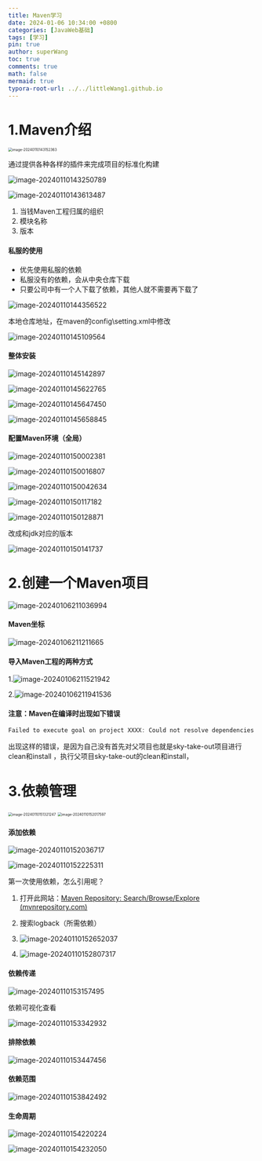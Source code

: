 ```yaml
---
title: Maven学习
date: 2024-01-06 10:34:00 +0800
categories: [JavaWeb基础]
tags: [学习]
pin: true
author: superWang
toc: true
comments: true
math: false
mermaid: true
typora-root-url: ../../littleWang1.github.io
---
```


# 1.Maven介绍

<img src="/assets/blog_res/2024-01-06-Maven项目学习.assets/image-20240110143152363.png" alt="image-20240110143152363" style="zoom: 50%;" />

通过提供各种各样的插件来完成项目的标准化构建

![image-20240110143250789](/assets/blog_res/2024-01-06-Maven项目学习.assets/image-20240110143250789.png)

![image-20240110143613487](/assets/blog_res/2024-01-06-Maven项目学习.assets/image-20240110143613487.png)

1. 当钱Maven工程归属的组织
2. 模块名称
3. 版本

#### 私服的使用

- 优先使用私服的依赖
- 私服没有的依赖，会从中央仓库下载
- 只要公司中有一个人下载了依赖，其他人就不需要再下载了

![image-20240110144356522](/assets/blog_res/2024-01-06-Maven项目学习.assets/image-20240110144356522.png)

本地仓库地址，在maven的config\setting.xml中修改

![image-20240110145109564](/assets/blog_res/2024-01-06-Maven项目学习.assets/image-20240110145109564.png)

#### 整体安装

![image-20240110145142897](/assets/blog_res/2024-01-06-Maven项目学习.assets/image-20240110145142897.png)

![image-20240110145622765](/assets/blog_res/2024-01-06-Maven项目学习.assets/image-20240110145622765.png)

![image-20240110145647450](/assets/blog_res/2024-01-06-Maven项目学习.assets/image-20240110145647450.png)

![image-20240110145658845](/assets/blog_res/2024-01-06-Maven项目学习.assets/image-20240110145658845.png)

#### 配置Maven环境（全局）

![image-20240110150002381](/assets/blog_res/2024-01-06-Maven项目学习.assets/image-20240110150002381.png)

![image-20240110150016807](/assets/blog_res/2024-01-06-Maven项目学习.assets/image-20240110150016807.png)

![image-20240110150042634](/assets/blog_res/2024-01-06-Maven项目学习.assets/image-20240110150042634.png)

![image-20240110150117182](/assets/blog_res/2024-01-06-Maven项目学习.assets/image-20240110150117182.png)

![image-20240110150128871](/assets/blog_res/2024-01-06-Maven项目学习.assets/image-20240110150128871.png)

改成和jdk对应的版本

![image-20240110150141737](/assets/blog_res/2024-01-06-Maven项目学习.assets/image-20240110150141737.png)

# 2.创建一个Maven项目

![image-20240106211036994](/assets/blog_res/2024-01-06-Maven项目学习.assets/1.png)

#### Maven坐标

![image-20240106211211665](/assets/blog_res/2024-01-06-Maven项目学习.assets/image-20240106211211665.png)

#### 导入Maven工程的两种方式

1.![image-20240106211521942](/assets/blog_res/2024-01-06-Maven项目学习.assets/image-20240106211521942.png)

2.![image-20240106211941536](/assets/blog_res/2024-01-06-Maven项目学习.assets/image-20240106211941536.png)

#### 注意：Maven在编译时出现如下错误

```c
Failed to execute goal on project XXXX: Could not resolve dependencies for project XXXX: Failed to collect dependencies at XXXX
```

出现这样的错误，是因为自己没有首先对父项目也就是sky-take-out项目进行clean和install ，执行父项目sky-take-out的clean和install，

# 3.依赖管理

<img src="/assets/blog_res/2024-01-06-Maven项目学习.assets/image-20240110151321247.png" alt="image-20240110151321247" style="zoom:50%;" />

<img src="/assets/blog_res/2024-01-06-Maven项目学习.assets/image-20240110152017597.png" alt="image-20240110152017597" style="zoom:50%;" />

#### 添加依赖

![image-20240110152036717](/assets/blog_res/2024-01-06-Maven项目学习.assets/image-20240110152036717.png)

![image-20240110152225311](/assets/blog_res/2024-01-06-Maven项目学习.assets/image-20240110152225311.png)

第一次使用依赖，怎么引用呢？

1. 打开此网站：[Maven Repository: Search/Browse/Explore (mvnrepository.com)](https://mvnrepository.com/)

2. 搜索logback（所需依赖）

3. ![image-20240110152652037](/assets/blog_res/2024-01-06-Maven项目学习.assets/image-20240110152652037.png)

4. ![image-20240110152807317](/assets/blog_res/2024-01-06-Maven项目学习.assets/image-20240110152807317.png)

   

#### 依赖传递

![image-20240110153157495](/assets/blog_res/2024-01-06-Maven项目学习.assets/image-20240110153157495.png)

依赖可视化查看

![image-20240110153342932](/assets/blog_res/2024-01-06-Maven项目学习.assets/image-20240110153342932.png)

#### 排除依赖

![image-20240110153447456](/assets/blog_res/2024-01-06-Maven项目学习.assets/image-20240110153447456.png)  

#### 依赖范围

![image-20240110153842492](/assets/blog_res/2024-01-06-Maven项目学习.assets/image-20240110153842492.png)

#### 生命周期

![image-20240110154220224](/assets/blog_res/2024-01-06-Maven项目学习.assets/image-20240110154220224.png)

![image-20240110154232050](/assets/blog_res/2024-01-06-Maven项目学习.assets/image-20240110154232050.png)
